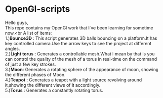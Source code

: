 # OpenGl-scripts

Hello guys,<br>
This repo contains my OpenGl work that I've been learning for sometime now.<br
A list of items:<br>
1.)<b>Bounce3D</b> : This script generates 3D balls bouncing on a platform.It has key controlled camera.Use the arrow keys to see the project at different angles.<br>
2.)<b>Light torus</b> : Generates a controllable mesh.What I mean by that is you can control the quality of the mesh of a torus in real-time on the command of just a few key strokes.<br>
3.)<b>Moon</b>: Generates a rotating sphere of the appearance of moon, showing the different phases of Moon.<br>
4.)<b>Teapot</b> : Generates a teapot with a light source revolving around it,showing the different views of it accordingly.<br>
5.)<b>Torus</b> : Generates a constantly rotating torus.
